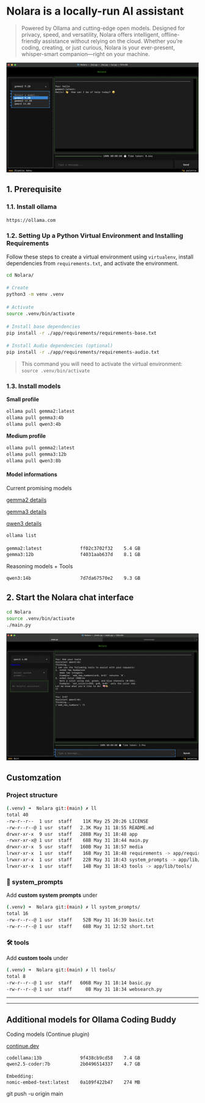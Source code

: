 # Nolara is a locally-run AI assistant

> Powered by Ollama and cutting-edge open models. Designed for privacy, speed, and versatility, Nolara offers intelligent, offline-friendly assistance without relying on the cloud. Whether you’re coding, creating, or just curious, Nolara is your ever-present, whisper-smart companion—right on your machine.

![NolaraTUI](./media/NolaraTUI.png?raw=true)

## 1. Prerequisite

### 1.1. Install ollama

```bash
https://ollama.com
```

### 1.2. Setting Up a Python Virtual Environment and Installing Requirements

Follow these steps to create a virtual environment using `virtualenv`, install dependencies from `requirements.txt`, and activate the environment.

```bash
cd Nolara/

# Create
python3 -m venv .venv

# Activate
source .venv/bin/activate

# Install base dependencies
pip install -r ./app/requirements/requirements-base.txt

# Install Audio dependencies (optional)
pip install -r ./app/requirements/requirements-audio.txt
```


> This command you will need to activate the virtual environment: `source .venv/bin/activate`


### 1.3. Install models

**Small profile**

```bash
ollama pull gemma2:latest
ollama pull gemma3:4b
ollama pull qwen3:4b
```

**Medium profile**

```bash
ollama pull gemma2:latest
ollama pull gemma3:12b
ollama pull qwen3:8b
```


#### Model informations

Current promising models

[gemma2 details](https://ollama.com/library/gemma2)

[gemma3 details](https://ollama.com/library/gemma3)

[qwen3 details](https://ollama.com/library/qwen3)

```bash
ollama list

gemma2:latest              ff02c3702f32    5.4 GB
gemma3:12b                 f4031aab637d    8.1 GB
```

Reasoning models + Tools

```bash
qwen3:14b                  7d7da67570e2    9.3 GB
```

## 2. Start the Nolara chat interface

```bash
cd Nolara
source .venv/bin/activate
./main.py
```

![NolaraTUI2](./media/NolaraTUI2.png?raw=true)

## Customzation

### Project structure

```bash
(.venv) ➜  Nolara git:(main) ✗ ll
total 40
-rw-r--r--  1 usr  staff    11K May 25 20:26 LICENSE
-rw-r--r--@ 1 usr  staff   2.3K May 31 18:55 README.md
drwxr-xr-x  9 usr  staff   288B May 31 18:48 app
-rwxr-xr-x@ 1 usr  staff    68B May 31 18:44 main.py
drwxr-xr-x  5 usr  staff   160B May 31 18:57 media
lrwxr-xr-x  1 usr  staff    16B May 31 18:48 requirements -> app/requirements
lrwxr-xr-x  1 usr  staff    22B May 31 18:43 system_prompts -> app/lib/system_prompts
lrwxr-xr-x  1 usr  staff    14B May 31 18:43 tools -> app/lib/tools/
```

### 💬 system_prompts

Add **custom system prompts** under

```bash
(.venv) ➜  Nolara git:(main) ✗ ll system_prompts/
total 16
-rw-r--r--@ 1 usr  staff    52B May 31 16:39 basic.txt
-rw-r--r--@ 1 usr  staff    68B May 31 12:52 short.txt
```

### 🛠️ tools

Add **custom tools** under

```bash
(.venv) ➜  Nolara git:(main) ✗ ll tools/
total 8
-rw-r--r--@ 1 usr  staff   606B May 31 18:14 basic.py
-rw-r--r--@ 1 usr  staff     0B May 31 18:34 websearch.py
```

---------------------------------------------------------------
---------------------------------------------------------------

## Additional models for Ollama Coding Buddy

Coding models (Continue plugin)

[continue.dev](https://docs.continue.dev/customize/model-providers/ollama/)

```
codellama:13b              9f438cb9cd58    7.4 GB
qwen2.5-coder:7b           2b0496514337    4.7 GB

Embedding:
nomic-embed-text:latest    0a109f422b47    274 MB
```

git push -u origin main

